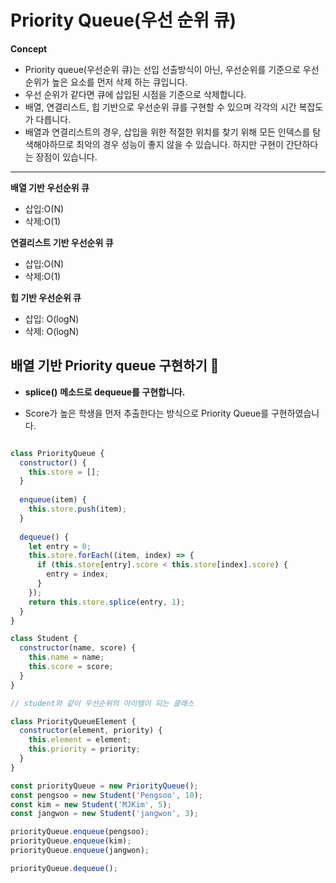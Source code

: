 # Priority Queue(우선 순위 큐)

**Concept**

* Priority queue(우선순위 큐)는 선입 선출방식이 아닌, 우선순위를 기준으로 우선순위가 높은 요소를 먼저 삭제 하는 큐입니다. 
* 우선 순위가 같다면 큐에 삽입된 시점을 기준으로 삭제합니다.
* 배열, 연결리스트, 힙 기반으로 우선순위 큐를 구현할 수 있으며 각각의 시간 복잡도가 다릅니다.
* 배열과 연결리스트의 경우, 삽입을 위한 적절한 위치를 찾기 위해 모든 인덱스를 탐색해야하므로 최악의 경우 성능이 좋지 않을 수 있습니다. 하지만 구현이 간단하다는 장점이 있습니다. 

--- 

**배열 기반 우선순위 큐**

* 삽입:O(N)
* 삭제:O(1)

**연결리스트 기반 우선순위 큐**

* 삽입:O(N)
* 삭제:O(1)

**힙 기반 우선순위 큐**

* 삽입: O(logN)
* 삭제: O(logN)


## 배열 기반 Priority queue 구현하기 🐰
  
* **splice()** **메소드로 dequeue를 구현합니다.**

* Score가 높은 학생을 먼저 추출한다는 방식으로 Priority Queue를 구현하였습니다.

```js

class PriorityQueue {
  constructor() {
    this.store = [];
  }
  
  enqueue(item) {
    this.store.push(item);
  }
  
  dequeue() {
    let entry = 0;
    this.store.forEach((item, index) => {
      if (this.store[entry].score < this.store[index].score) {
        entry = index;
      }
    });
    return this.store.splice(entry, 1);
  }
}

class Student {
  constructor(name, score) {
    this.name = name;
    this.score = score;
  }
}

// student와 같이 우선순위의 아이템이 되는 클래스

class PriorityQueueElement {
  constructor(element, priority) {
    this.element = element;
    this.priority = priority;
  }
}

const priorityQueue = new PriorityQueue();
const pengsoo = new Student('Pengsoo', 10);
const kim = new Student('MJKim', 5);
const jangwon = new Student('jangwon', 3);

priorityQueue.enqueue(pengsoo);
priorityQueue.enqueue(kim);
priorityQueue.enqueue(jangwon);

priorityQueue.dequeue();
```